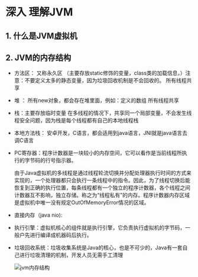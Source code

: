 # 深入 理解JVM

## 1. 什么是JVM虚拟机

## 2. JVM的内存结构

 * 方法区： 又称永久区 （主要存放static修饰的变量，class类的加载信息，）注意：不要定义太多的静态变量，因为垃圾回收机制是不会回收的。  所有线程共享

   

 * 堆 ： 所有new对象，都会存在堆里面，例如：定义的数组   所有线程共享

   

 * 栈：主要存放临时变量   在多线程的情况下，共享同一个局部变量，不会发生线程安全问题，因为栈是每个线程都有自己的本地线程栈

   

 * 本地方法栈： 安卓开发，C语言，都会适用到java语言，JNI就是java语言去调C语言

   

 * PC寄存器：程序计数器是一块较小的内存空间，它可以看作是当前线程所执行的字节码的行号指示器。

   由于Java虚拟机的多线程是通过线程轮流切换并分配处理器执行时间的方式来实现的，一个处理器都只会执行一条线程中的指令。因此，为了线程切换后能恢复到正确的执行位置，每条线程都有一个独立的程序计数器，各个线程之间计数器互不影响，独立存储。称之为“线程私有”的内存。程序计数器内存区域是虚拟机中唯一没有规定OutOfMemoryError情况的区域。

   

 * 直接内存（java nio): 

   

 * 执行引擎：虚拟机核心的组件就是执行引擎，它负责执行虚拟机的字节码，一般户先进行编译成机器码后执行。

   

 * 垃圾回收系统：垃圾收集系统是Java的核心，也是不可少的，Java有一套自己进行垃圾清理的机制，开发人员无需手工清理

   

   ![jvm内存结构](https://yizhiyong-note.oss-cn-shenzhen.aliyuncs.com/img/jvm内存结构.png)